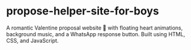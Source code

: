 # propose-helper-site-for-boys
A romantic Valentine proposal website 💖 with floating heart animations, background music, and a WhatsApp response button. Built using HTML, CSS, and JavaScript.
